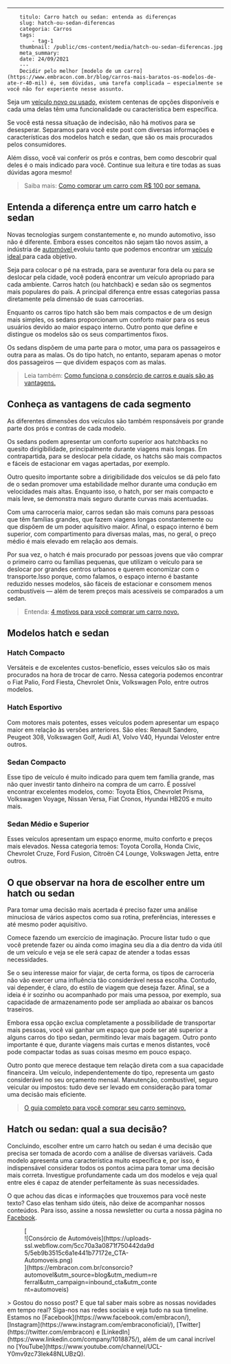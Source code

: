 ---
        titulo: Carro hatch ou sedan: entenda as diferenças
        slug: hatch-ou-sedan-diferencas
        categoria: Carros
        tags:
            - tag-1
        thumbnail: /public/cms-content/media/hatch-ou-sedan-diferencas.jpg
        meta_summary: 
        date: 24/09/2021
        ---
        Decidir pelo melhor [modelo de um carro](https://www.embracon.com.br/blog/carros-mais-baratos-os-modelos-de-ate-r-40-mil) é, sem dúvidas, uma tarefa complicada — especialmente se você não for experiente nesse assunto.

Seja um [veículo novo ou usado](https://www.embracon.com.br/blog/comprar-carro-usado-com-a-carta-de-credito-do-consorcio), existem centenas de opções disponíveis e cada uma delas têm uma funcionalidade ou característica bem específica.

Se você está nessa situação de indecisão, não há motivos para se desesperar. Separamos para você este post com diversas informações e características dos modelos hatch e sedan, que são os mais procurados pelos consumidores.

Além disso, você vai conferir os prós e contras, bem como descobrir qual deles é o mais indicado para você. Continue sua leitura e tire todas as suas dúvidas agora mesmo!

> Saiba mais: [Como comprar um carro com R$ 100 por semana.](https://www.embracon.com.br/blog/como-comprar-um-carro-com-r-100-00-por-semana)

Entenda a diferença entre um carro hatch e sedan
------------------------------------------------

Novas tecnologias surgem constantemente e, no mundo automotivo, isso não é diferente. Embora esses conceitos não sejam tão novos assim, a indústria de [automóvel ](https://www.embracon.com.br/consorcio-de-carros)evoluiu tanto que podemos encontrar um [veículo ideal ](https://www.embracon.com.br/blog/saiba-o-que-considerar-para-escolher-o-carro-ideal)para cada objetivo.

Seja para colocar o pé na estrada, para se aventurar fora dela ou para se deslocar pela cidade, você poderá encontrar um veículo apropriado para cada ambiente. Carros hatch (ou hatchback) e sedan são os segmentos mais populares do país. A principal diferença entre essas categorias passa diretamente pela dimensão de suas carrocerias.

Enquanto os carros tipo hatch são bem mais compactos e de um design mais simples, os sedans proporcionam um conforto maior para os seus usuários devido ao maior espaço interno. Outro ponto que define e distingue os modelos são os seus compartimentos fixos.

Os sedans dispõem de uma parte para o motor, uma para os passageiros e outra para as malas. Os do tipo hatch, no entanto, separam apenas o motor dos passageiros — que dividem espaços com as malas.

> Leia também: [Como funciona o consórcio de carros e quais são as vantagens.](https://www.embracon.com.br/blog/vantagens-consorcio-automovel)

Conheça as vantagens de cada segmento
-------------------------------------

As diferentes dimensões dos veículos são também responsáveis por grande parte dos prós e contras de cada modelo.

Os sedans podem apresentar um conforto superior aos hatchbacks no quesito dirigibilidade, principalmente durante viagens mais longas. Em contrapartida, para se deslocar pela cidade, os hatchs são mais compactos e fáceis de estacionar em vagas apertadas, por exemplo.

Outro quesito importante sobre a dirigibilidade dos veículos se dá pelo fato de o sedan promover uma estabilidade melhor durante uma condução em velocidades mais altas. Enquanto isso, o hatch, por ser mais compacto e mais leve, se demonstra mais seguro durante curvas mais acentuadas.

Com uma carroceria maior, carros sedan são mais comuns para pessoas que têm famílias grandes, que fazem viagens longas constantemente ou que dispõem de um poder aquisitivo maior. Afinal, o espaço interno é bem superior, com compartimento para diversas malas, mas, no geral, o preço médio é mais elevado em relação aos demais.

Por sua vez, o hatch é mais procurado por pessoas jovens que vão comprar o primeiro carro ou famílias pequenas, que utilizam o veículo para se deslocar por grandes centros urbanos e querem economizar com o transporte.Isso porque, como falamos, o espaço interno é bastante reduzido nesses modelos, são fáceis de estacionar e consomem menos combustíveis — além de terem preços mais acessíveis se comparados a um sedan.

> Entenda: [4 motivos para você comprar um carro novo.](https://www.embracon.com.br/blog/4-motivos-para-voce-comprar-um-carro-novo)

Modelos hatch e sedan
---------------------

### Hatch Compacto

Versáteis e de excelentes custos-benefício, esses veículos são os mais procurados na hora de trocar de carro. Nessa categoria podemos encontrar o Fiat Palio, Ford Fiesta, Chevrolet Onix, Volkswagen Polo, entre outros modelos.

### Hatch Esportivo

Com motores mais potentes, esses veículos podem apresentar um espaço maior em relação às versões anteriores. São eles: Renault Sandero, Peugeot 308, Volkswagen Golf, Audi A1, Volvo V40, Hyundai Veloster entre outros.

### Sedan Compacto

Esse tipo de veículo é muito indicado para quem tem família grande, mas não quer investir tanto dinheiro na compra de um carro. É possível encontrar excelentes modelos, como: Toyota Etios, Chevrolet Prisma, Volkswagen Voyage, Nissan Versa, Fiat Cronos, Hyundai HB20S e muito mais.

### Sedan Médio e Superior

Esses veículos apresentam um espaço enorme, muito conforto e preços mais elevados. Nessa categoria temos: Toyota Corolla, Honda Civic, Chevrolet Cruze, Ford Fusion, Citroën C4 Lounge, Volkswagen Jetta, entre outros.

O que observar na hora de escolher entre um hatch ou sedan
----------------------------------------------------------

Para tomar uma decisão mais acertada é preciso fazer uma análise minuciosa de vários aspectos como sua rotina, preferências, interesses e até mesmo poder aquisitivo.

Comece fazendo um exercício de imaginação. Procure listar tudo o que você pretende fazer ou ainda como imagina seu dia a dia dentro da vida útil de um veículo e veja se ele será capaz de atender a todas essas necessidades.

Se o seu interesse maior for viajar, de certa forma, os tipos de carroceria não vão exercer uma influência tão considerável nessa escolha. Contudo, vai depender, é claro, do estilo de viagem que deseja fazer. Afinal, se a ideia é ir sozinho ou acompanhado por mais uma pessoa, por exemplo, sua capacidade de armazenamento pode ser ampliada ao abaixar os bancos traseiros.

Embora essa opção exclua completamente a possibilidade de transportar mais pessoas, você vai ganhar um espaço que pode ser até superior a alguns carros do tipo sedan, permitindo levar mais bagagem. Outro ponto importante é que, durante viagens mais curtas e menos distantes, você pode compactar todas as suas coisas mesmo em pouco espaço.

Outro ponto que merece destaque tem relação direta com a sua capacidade financeira. Um veículo, independentemente do tipo, representa um gasto considerável no seu orçamento mensal. Manutenção, combustível, seguro veicular ou impostos: tudo deve ser levado em consideração para tomar uma decisão mais eficiente.

> [O guia completo para você comprar seu carro seminovo.](https://www.embracon.com.br/blog/carro-seminovo-guia-completo-para-comprar)

Hatch ou sedan: qual a sua decisão?
-----------------------------------

Concluindo, escolher entre um carro hatch ou sedan é uma decisão que precisa ser tomada de acordo com a análise de diversas variáveis. Cada modelo apresenta uma característica muito específica e, por isso, é indispensável considerar todos os pontos acima para tomar uma decisão mais correta. Investigue profundamente cada um dos modelos e veja qual entre eles é capaz de atender perfeitamente às suas necessidades.

O que achou das dicas e informações que trouxemos para você neste texto? Caso elas tenham sido úteis, não deixe de acompanhar nossos conteúdos. Para isso, assine a nossa newsletter ou curta a nossa página no [Facebook](http://www.facebook.com/embracon).

<figure class="w-richtext-figure-type-image w-richtext-align-center" style="max-width:310px">[<div>![Consórcio de Automóveis](https://uploads-ssl.webflow.com/5cc70a3a0871f750442da9d5/5eb9b3515c6a1e441b77172e_CTA-Automoveis.png)</div>](https://embracon.com.br/consorcio?automovel&utm_source=blog&utm_medium=referral&utm_campaign=inbound_cta&utm_content=automoveis)</figure>> Gostou do nosso post? E que tal saber mais sobre as nossas novidades em tempo real? Siga-nos nas redes sociais e veja tudo na sua timeline. Estamos no [Facebook](https://www.facebook.com/embracon/), [Instagram](https://www.instagram.com/embraconoficial/), [Twitter](https://twitter.com/embracon) e [LinkedIn](https://www.linkedin.com/company/1018875/), além de um canal incrível no [YouTube](https://www.youtube.com/channel/UCL-Y0mv9zc73Iek48NLUBzQ).
        